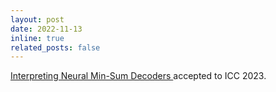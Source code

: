 ```yaml
---
layout: post
date: 2022-11-13
inline: true
related_posts: false
---
```


<a href='https://ieeexplore.ieee.org/abstract/document/10279074'>Interpreting Neural Min-Sum Decoders </a> accepted to ICC 2023. 

